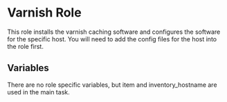 # Varnish Role

This role installs the varnish caching software and configures the software for the specific host.  You will need to add the config files for the host into the role first.  

## Variables

There are no role specific variables, but item and inventory_hostname are used in the main task.
